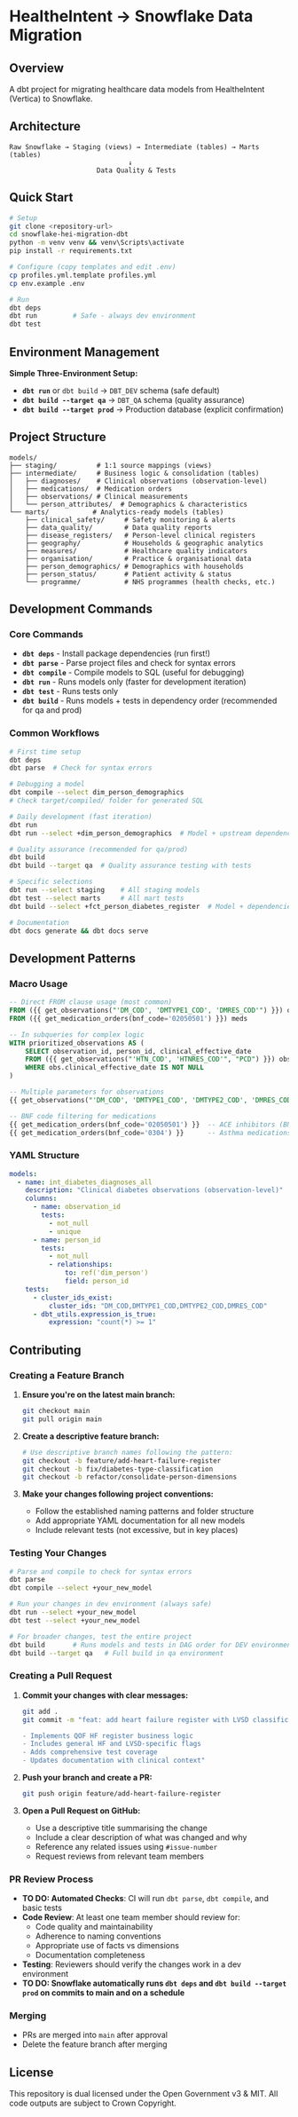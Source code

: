 # HealtheIntent -> Snowflake Data Migration

## Overview

A dbt project for migrating healthcare data models from HealtheIntent (Vertica) to Snowflake.

## Architecture

```
Raw Snowflake → Staging (views) → Intermediate (tables) → Marts (tables)
                              ↓
                      Data Quality & Tests
```

## Quick Start

```bash
# Setup
git clone <repository-url>
cd snowflake-hei-migration-dbt
python -m venv venv && venv\Scripts\activate
pip install -r requirements.txt

# Configure (copy templates and edit .env)
cp profiles.yml.template profiles.yml
cp env.example .env

# Run
dbt deps
dbt run         # Safe - always dev environment
dbt test
```

## Environment Management

**Simple Three-Environment Setup:**

- **`dbt run`** or `dbt build` → `DBT_DEV` schema (safe default)
- **`dbt build --target qa`** → `DBT_QA` schema (quality assurance)
- **`dbt build --target prod`** → Production database (explicit confirmation)

## Project Structure

```
models/
├── staging/          # 1:1 source mappings (views)
├── intermediate/     # Business logic & consolidation (tables)
│   ├── diagnoses/    # Clinical observations (observation-level)
│   ├── medications/  # Medication orders
│   ├── observations/ # Clinical measurements
│   └── person_attributes/  # Demographics & characteristics
└── marts/           # Analytics-ready models (tables)
    ├── clinical_safety/     # Safety monitoring & alerts
    ├── data_quality/        # Data quality reports
    ├── disease_registers/   # Person-level clinical registers
    ├── geography/           # Households & geographic analytics
    ├── measures/            # Healthcare quality indicators
    ├── organisation/        # Practice & organisational data
    ├── person_demographics/ # Demographics with households
    ├── person_status/       # Patient activity & status
    └── programme/           # NHS programmes (health checks, etc.)
```

## Development Commands

### **Core Commands**

- **`dbt deps`** - Install package dependencies (run first!)
- **`dbt parse`** - Parse project files and check for syntax errors
- **`dbt compile`** - Compile models to SQL (useful for debugging)
- **`dbt run`** - Runs models only (faster for development iteration)
- **`dbt test`** - Runs tests only
- **`dbt build`** - Runs models + tests in dependency order (recommended for qa and prod)

### **Common Workflows**

```bash
# First time setup
dbt deps
dbt parse  # Check for syntax errors

# Debugging a model
dbt compile --select dim_person_demographics
# Check target/compiled/ folder for generated SQL

# Daily development (fast iteration)
dbt run
dbt run --select +dim_person_demographics  # Model + upstream dependencies

# Quality assurance (recommended for qa/prod)
dbt build
dbt build --target qa  # Quality assurance testing with tests

# Specific selections
dbt run --select staging    # All staging models
dbt test --select marts     # All mart tests
dbt build --select +fct_person_diabetes_register  # Model + dependencies + tests

# Documentation
dbt docs generate && dbt docs serve
```

## Development Patterns

### **Macro Usage**

```sql
-- Direct FROM clause usage (most common)
FROM ({{ get_observations("'DM_COD', 'DMTYPE1_COD', 'DMRES_COD'") }}) obs
FROM ({{ get_medication_orders(bnf_code='02050501') }}) meds

-- In subqueries for complex logic
WITH prioritized_observations AS (
    SELECT observation_id, person_id, clinical_effective_date
    FROM ({{ get_observations("'HTN_COD', 'HTNRES_COD'", "PCD") }}) obs -- from PCD Refset only
    WHERE obs.clinical_effective_date IS NOT NULL
)

-- Multiple parameters for observations
{{ get_observations("'DM_COD', 'DMTYPE1_COD', 'DMTYPE2_COD', 'DMRES_COD'") }}

-- BNF code filtering for medications
{{ get_medication_orders(bnf_code='02050501') }}  -- ACE inhibitors (BNF Chapter 2.5.5.1)
{{ get_medication_orders(bnf_code='0304') }}      -- Asthma medications (BNF Chapter 3.4)
```

### **YAML Structure**

```yaml
models:
  - name: int_diabetes_diagnoses_all
    description: "Clinical diabetes observations (observation-level)"
    columns:
      - name: observation_id
        tests: 
          - not_null
          - unique
      - name: person_id
        tests:
          - not_null
          - relationships:
              to: ref('dim_person')
              field: person_id
    tests:
      - cluster_ids_exist:
          cluster_ids: "DM_COD,DMTYPE1_COD,DMTYPE2_COD,DMRES_COD"
      - dbt_utils.expression_is_true:
          expression: "count(*) >= 1"
```

## Contributing

### **Creating a Feature Branch**

1. **Ensure you're on the latest main branch:**

   ```bash
   git checkout main
   git pull origin main
   ```
2. **Create a descriptive feature branch:**

   ```bash
   # Use descriptive branch names following the pattern:
   git checkout -b feature/add-heart-failure-register
   git checkout -b fix/diabetes-type-classification
   git checkout -b refactor/consolidate-person-dimensions
   ```
3. **Make your changes following project conventions:**

   - Follow the established naming patterns and folder structure
   - Add appropriate YAML documentation for all new models
   - Include relevant tests (not excessive, but in key places)

### **Testing Your Changes**

```bash
# Parse and compile to check for syntax errors
dbt parse
dbt compile --select +your_new_model

# Run your changes in dev environment (always safe)
dbt run --select +your_new_model
dbt test --select +your_new_model

# For broader changes, test the entire project
dbt build  		# Runs models and tests in DAG order for DEV environment
dbt build --target qa   # Full build in qa environment
```

### **Creating a Pull Request**

1. **Commit your changes with clear messages:**

   ```bash
   git add .
   git commit -m "feat: add heart failure register with LVSD classification

   - Implements QOF HF register business logic
   - Includes general HF and LVSD-specific flags
   - Adds comprehensive test coverage
   - Updates documentation with clinical context"
   ```
2. **Push your branch and create a PR:**

   ```bash
   git push origin feature/add-heart-failure-register
   ```
3. **Open a Pull Request on GitHub:**

   - Use a descriptive title summarising the change
   - Include a clear description of what was changed and why
   - Reference any related issues using `#issue-number`
   - Request reviews from relevant team members

### **PR Review Process**

- **TO DO: Automated Checks**: CI will run `dbt parse`, `dbt compile`, and basic tests
- **Code Review**: At least one team member should review for:
  - Code quality and maintainability
  - Adherence to naming conventions
  - Appropriate use of facts vs dimensions
  - Documentation completeness
- **Testing**: Reviewers should verify the changes work in a dev environment
- **TO DO: Snowflake automatically runs `dbt deps` and `dbt build --target prod` on commits to main and on a schedule**

### **Merging**

- PRs are merged into `main` after approval
- Delete the feature branch after merging

## License

This repository is dual licensed under the Open Government v3 & MIT. All code outputs are subject to Crown Copyright.
